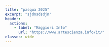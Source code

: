 ```yaml
---
title: "pasqua 2025"
excerpt: "sjdnsdsdjn"
header:
  actions:
    - label: "Maggiori Info"
      url: "https://www.artescienza.info/it/"
classes: wide
---
```


